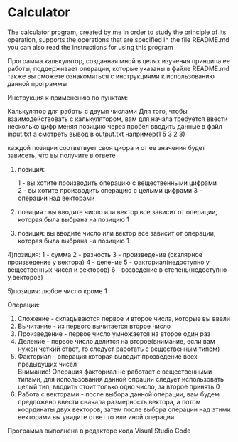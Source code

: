 # Calculator
The calculator program, created by me in order to study the principle of its operation, supports the operations that are specified in the file README.md you can also read the instructions for using this program

Программа калькулятор, созданная мной в целях изучения принципа ее работы, поддерживает операции, которые указаны в файле README.md также вы сможете ознакомиться с инструкциями к использованию данной программы

Инструкция к применению по пунктам:                                                                                                                                                                                                                       

Калькулятор для работы с двумя числами 
Для того, чтобы взаимодействовать с калькулятором, вам для начала требуется ввести несколько цифр меняя позицию через пробел
вводить данные в файл input.txt а смотреть вывод в output.txt
например(1 5 3 2 3)

каждой позиции соответвует своя цифра и от ее значения будет зависеть, что вы получите в ответе

1) позиция: 

	1 - вы хотите производить операцию с вещественными цифрами  
	2 - вы хотите производить операцию с целыми цифрами 
	3 - операции над векторами 

2) позиция :
	вы вводите число или вектор все зависит от операции, которая была выбрана на позицию 1

3) позиция:
	вы вводите число или вектор все зависит от операции, которая была выбрана на позицию 1

4)позиция:
	1 - сумма
	2 - разность
 	3 - произведение (скалярное произведение у вектора)
	4 - деление
	5 - факториал(недоступно у вещественных чисел и векторов)
	6 - возведение в степень(недоступно у векторов)

5)позиция:
	любое число кроме 1
                                                                                                                                      
                                                                                                               
Операции:                                                                                                       
1) Сложение - складываются первое и второе числа, которые вы ввели                                                                                                                                                     
2) Вычитание - из первого вычитается второе число                                                                                                 
3) Произведение - первое число умножается на второе один раз                                                                                       
4) Деление - первое число делится на второе(внимание, если вам нужен четкий ответ, то следует работать с вещественным типом)                                                                                                                              
5) Факториал - операция которая выводит прозведение всех предыдущих чисел                                                                        
Внимание! Операция  факториал не работает с вещественными типами, для использования данной опрации следует использовать                          
целый тип, вводить стоит только одно число, за второе принять 0
6) Работа с векторами - после выбора данной операции, вам будем предложено ввести сначала размерность вектора, а потом координаты двух векторов, затем
после выбора операции над этими векторами вы увидите ответ то или иной операции

Программа выполнена в редакторе кода Visual Studio Code

